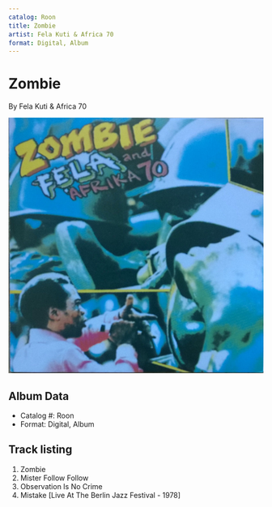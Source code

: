 ```yaml
---
catalog: Roon
title: Zombie
artist: Fela Kuti & Africa 70
format: Digital, Album
---
```


# Zombie

By Fela Kuti & Africa 70

![](../../assets/albumcovers/Fela_Kuti_and_Africa_70-Zombie.png)

## Album Data

- Catalog #: Roon
- Format: Digital, Album


## Track listing


1. Zombie
2. Mister Follow Follow
3. Observation Is No Crime
4. Mistake [Live At The Berlin Jazz Festival - 1978]

